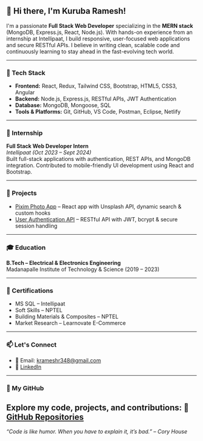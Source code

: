 ## 👋 Hi there, I'm Kuruba Ramesh!

I'm a passionate **Full Stack Web Developer** specializing in the **MERN stack** (MongoDB, Express.js, React, Node.js). With hands-on experience from an internship at Intellipaat, I build responsive, user-focused web applications and secure RESTful APIs. I believe in writing clean, scalable code and continuously learning to stay ahead in the fast-evolving tech world.

---

### 🚀 Tech Stack
- **Frontend:** React, Redux, Tailwind CSS, Bootstrap, HTML5, CSS3, Angular
- **Backend:** Node.js, Express.js, RESTful APIs, JWT Authentication
- **Database:** MongoDB, Mongoose, SQL
- **Tools & Platforms:** Git, GitHub, VS Code, Postman, Eclipse, Netlify

---

### 💼 Internship
**Full Stack Web Developer Intern**  
*Intellipaat (Oct 2023 – Sept 2024)*  
Built full-stack applications with authentication, REST APIs, and MongoDB integration. Contributed to mobile-friendly UI development using React and Bootstrap.

---

### 🌟 Projects
- [Pixim Photo App](https://pixim-photo.netlify.app/) – React app with Unsplash API, dynamic search & custom hooks
- [User Authentication API](https://github.com/KRameshr/my-node-firstproject) – RESTful API with JWT, bcrypt & secure session handling

---

### 🎓 Education
**B.Tech – Electrical & Electronics Engineering**  
Madanapalle Institute of Technology & Science (2019 – 2023)

---

### 📜 Certifications
- MS SQL – Intellipaat  
- Soft Skills – NPTEL  
- Building Materials & Composites – NPTEL  
- Market Research – Learnovate E-Commerce  

---

### 📫 Let's Connect
- 📧 Email: krameshr348@gmail.com  
- 💼 [LinkedIn](https://www.linkedin.com/in/kurubaramesh)   

---
### 📂 My GitHub 
Explore my code, projects, and contributions:
🔗 [GitHub Repositories](https://github.com/KRameshr?tab=repositories)
---
*“Code is like humor. When you have to explain it, it’s bad.” – Cory House*  















